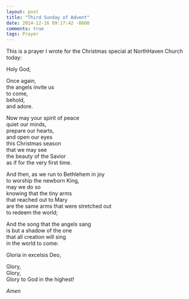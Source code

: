 ```yaml
---
layout: post
title: "Third Sunday of Advent"
date: 2014-12-16 09:17:42 -0600
comments: true
tags: Prayer
---
```



This is a prayer I wrote for the Christmas special at NorthHaven Church today:

Holy God,

Once again,  
the angels invite us  
to come,  
behold,  
and adore.

Now may your spirit of peace  
quiet our minds,  
prepare our hearts,  
and open our eyes  
this Christmas season  
that we may see  
the beauty of the Savior  
as if for the very first time.

And then, as we run to Bethlehem in joy  
to worship the newborn King,  
may we do so  
knowing that the tiny arms  
that reached out to Mary  
are the same arms that were stretched out  
to redeem the world;

And the song that the angels sang  
is but a shadow of the one  
that all creation will sing  
in the world to come:

Gloria in excelsis Deo,

Glory,  
Glory,  
Glory to God in the highest!

*Amen*


